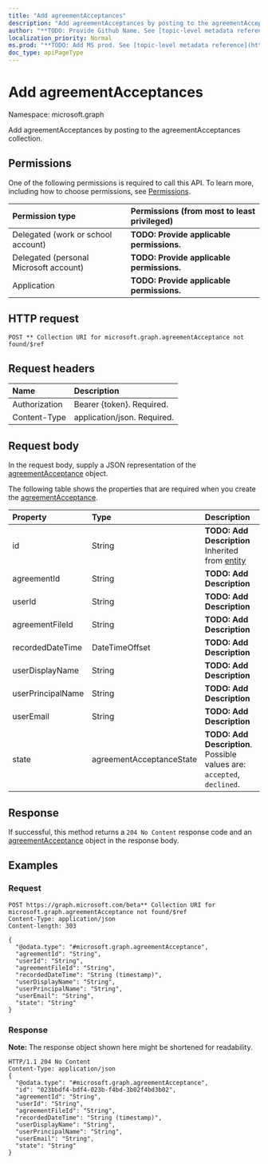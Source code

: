 ```yaml
---
title: "Add agreementAcceptances"
description: "Add agreementAcceptances by posting to the agreementAcceptances collection."
author: "**TODO: Provide Github Name. See [topic-level metadata reference](https://msgo.azurewebsites.net/add/document/guidelines/metadata.html#topic-level-metadata)**"
localization_priority: Normal
ms.prod: "**TODO: Add MS prod. See [topic-level metadata reference](https://msgo.azurewebsites.net/add/document/guidelines/metadata.html#topic-level-metadata)**"
doc_type: apiPageType
---
```


# Add agreementAcceptances

Namespace: microsoft.graph

Add agreementAcceptances by posting to the agreementAcceptances collection.

## Permissions
One of the following permissions is required to call this API. To learn more, including how to choose permissions, see [Permissions](/concepts/permissions-reference.md).

|Permission type|Permissions (from most to least privileged)|
|:---|:---|
|Delegated (work or school account)|**TODO: Provide applicable permissions.**|
|Delegated (personal Microsoft account)|**TODO: Provide applicable permissions.**|
|Application|**TODO: Provide applicable permissions.**|

## HTTP request

<!-- {
  "blockType": "ignored"
}
-->
``` http
POST ** Collection URI for microsoft.graph.agreementAcceptance not found/$ref
```

## Request headers
|Name|Description|
|:---|:---|
|Authorization|Bearer {token}. Required.|
|Content-Type|application/json. Required.|

## Request body
In the request body, supply a JSON representation of the [agreementAcceptance](../resources/agreementacceptance.md) object.

The following table shows the properties that are required when you create the [agreementAcceptance](../resources/agreementacceptance.md).

|Property|Type|Description|
|:---|:---|:---|
|id|String|**TODO: Add Description** Inherited from [entity](../resources/entity.md)|
|agreementId|String|**TODO: Add Description**|
|userId|String|**TODO: Add Description**|
|agreementFileId|String|**TODO: Add Description**|
|recordedDateTime|DateTimeOffset|**TODO: Add Description**|
|userDisplayName|String|**TODO: Add Description**|
|userPrincipalName|String|**TODO: Add Description**|
|userEmail|String|**TODO: Add Description**|
|state|agreementAcceptanceState|**TODO: Add Description**. Possible values are: `accepted`, `declined`.|



## Response

If successful, this method returns a `204 No Content` response code and an [agreementAcceptance](../resources/agreementacceptance.md) object in the response body.

## Examples

### Request
<!-- {
  "blockType": "request",
  "name": "create_agreementacceptance_from_agreementacceptances"
}
-->
``` http
POST https://graph.microsoft.com/beta** Collection URI for microsoft.graph.agreementAcceptance not found/$ref
Content-Type: application/json
Content-length: 303

{
  "@odata.type": "#microsoft.graph.agreementAcceptance",
  "agreementId": "String",
  "userId": "String",
  "agreementFileId": "String",
  "recordedDateTime": "String (timestamp)",
  "userDisplayName": "String",
  "userPrincipalName": "String",
  "userEmail": "String",
  "state": "String"
}
```

### Response
**Note:** The response object shown here might be shortened for readability.
<!-- {
  "blockType": "response",
  "truncated": true,
  "@odata.type": "microsoft.graph.agreementacceptance"
}
-->
``` http
HTTP/1.1 204 No Content
Content-Type: application/json
{
  "@odata.type": "#microsoft.graph.agreementAcceptance",
  "id": "023bbdf4-bdf4-023b-f4bd-3b02f4bd3b02",
  "agreementId": "String",
  "userId": "String",
  "agreementFileId": "String",
  "recordedDateTime": "String (timestamp)",
  "userDisplayName": "String",
  "userPrincipalName": "String",
  "userEmail": "String",
  "state": "String"
}
```

